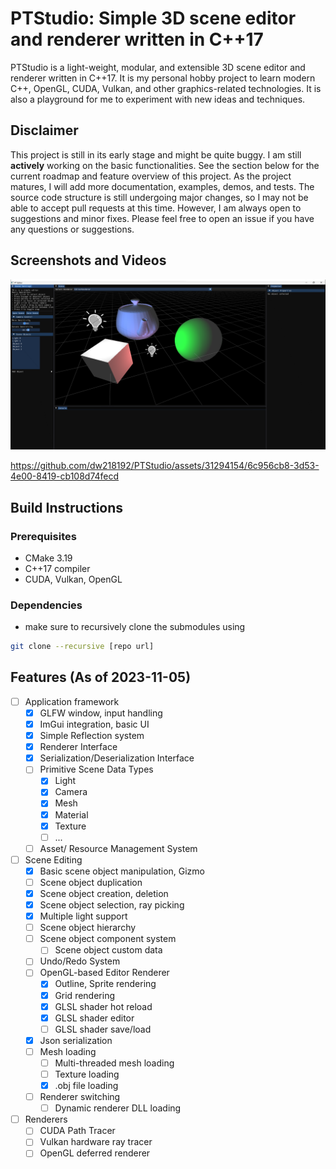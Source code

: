 # PTStudio: Simple 3D scene editor and renderer written in C++17
PTStudio is a light-weight, modular, and extensible 3D scene editor and renderer written in C++17. It is my personal hobby project to learn modern C++, OpenGL, CUDA, Vulkan, and other graphics-related technologies. It is also a playground for me to experiment with new ideas and techniques.

## Disclaimer
This project is still in its early stage and might be quite buggy. I am still **actively** working on the basic functionalities. See the section below for the current roadmap and feature overview of this project. As the project matures, I will add more documentation, examples, demos, and tests. The source code structure is still undergoing major changes, so I may not be able to accept pull requests at this time. However, I am always open to suggestions and minor fixes. Please feel free to open an issue if you have any questions or suggestions.

## Screenshots and Videos
![Screenshot](docs/readme_assets/scene_editing.png)

https://github.com/dw218192/PTStudio/assets/31294154/6c956cb8-3d53-4e00-8419-cb108d74fecd

## Build Instructions

### Prerequisites
- CMake 3.19
- C++17 compiler
- CUDA, Vulkan, OpenGL

### Dependencies
- make sure to recursively clone the submodules using
```bash
git clone --recursive [repo url]
```

## Features (As of 2023-11-05)
- [ ] Application framework
    - [x] GLFW window, input handling
    - [x] ImGui integration, basic UI
    - [x] Simple Reflection system
    - [x] Renderer Interface
    - [x] Serialization/Deserialization Interface
    - [ ] Primitive Scene Data Types
        - [x] Light
        - [x] Camera
        - [x] Mesh
        - [x] Material
        - [x] Texture
        - [ ] ...
    - [ ] Asset/ Resource Management System
- [ ] Scene Editing
    - [x] Basic scene object manipulation, Gizmo
    - [ ] Scene object duplication
    - [x] Scene object creation, deletion
    - [x] Scene object selection, ray picking
    - [x] Multiple light support
    - [ ] Scene object hierarchy
    - [ ] Scene object component system
        - [ ] Scene object custom data
    - [ ] Undo/Redo System
    - [ ] OpenGL-based Editor Renderer
        - [x] Outline, Sprite rendering
        - [x] Grid rendering
        - [x] GLSL shader hot reload
        - [x] GLSL shader editor
        - [ ] GLSL shader save/load
    - [x] Json serialization
    - [ ] Mesh loading
        - [ ] Multi-threaded mesh loading
        - [ ] Texture loading
        - [x] .obj file loading
    - [ ] Renderer switching
        - [ ] Dynamic renderer DLL loading
- [ ] Renderers
    - [ ] CUDA Path Tracer
    - [ ] Vulkan hardware ray tracer
    - [ ] OpenGL deferred renderer
